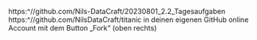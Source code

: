 https:^//github.com/Nils-DataCraft/20230801_2.2_Tagesaufgaben
https:^//github.com/NilsDataCraft/titanic in deinen eigenen GitHub online Account mit dem Button „Fork“ (oben rechts)